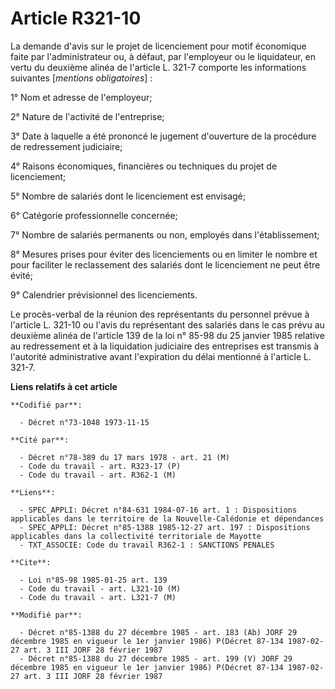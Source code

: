 # Article R321-10

La demande d'avis sur le projet de licenciement pour motif économique faite par l'administrateur ou, à défaut, par
l'employeur ou le liquidateur, en vertu du deuxième alinéa de l'article L. 321-7 comporte les informations suivantes
[*mentions obligatoires*] :

1° Nom et adresse de l'employeur;

2° Nature de l'activité de l'entreprise;

3° Date à laquelle a été prononcé le jugement d'ouverture de la procédure de redressement judiciaire;

4° Raisons économiques, financières ou techniques du projet de licenciement;

5° Nombre de salariés dont le licenciement est envisagé;

6° Catégorie professionnelle concernée;

7° Nombre de salariés permanents ou non, employés dans l'établissement;

8° Mesures prises pour éviter des licenciements ou en limiter le nombre et pour faciliter le reclassement des salariés dont
le licenciement ne peut être évité;

9° Calendrier prévisionnel des licenciements.

Le procès-verbal de la réunion des représentants du personnel prévue à l'article L. 321-10 ou l'avis du représentant des
salariés dans le cas prévu au deuxième alinéa de l'article 139 de la loi n° 85-98 du 25 janvier 1985 relative au redressement
et à la liquidation judiciaire des entreprises est transmis à l'autorité administrative avant l'expiration du délai mentionné
à l'article L. 321-7.

**Liens relatifs à cet article**

	**Codifié par**:

	  - Décret n°73-1048 1973-11-15

	**Cité par**:

	  - Décret n°78-389 du 17 mars 1978 - art. 21 (M)
	  - Code du travail - art. R323-17 (P)
	  - Code du travail - art. R362-1 (M)

	**Liens**:

	  - SPEC_APPLI: Décret n°84-631 1984-07-16 art. 1 : Dispositions applicables dans le territoire de la Nouvelle-Calédonie et dépendances
	  - SPEC_APPLI: Décret n°85-1388 1985-12-27 art. 197 : Dispositions applicables dans la collectivité territoriale de Mayotte
	  - TXT_ASSOCIE: Code du travail R362-1 : SANCTIONS PENALES

	**Cite**:

	  - Loi n°85-98 1985-01-25 art. 139
	  - Code du travail - art. L321-10 (M)
	  - Code du travail - art. L321-7 (M)

	**Modifié par**:

	  - Décret n°85-1388 du 27 décembre 1985 - art. 183 (Ab) JORF 29 décembre 1985 en vigueur le 1er janvier 1986) P(Décret 87-134 1987-02-27 art. 3 III JORF 28 février 1987
	  - Décret n°85-1388 du 27 décembre 1985 - art. 199 (V) JORF 29 décembre 1985 en vigueur le 1er janvier 1986) P(Décret 87-134 1987-02-27 art. 3 III JORF 28 février 1987
